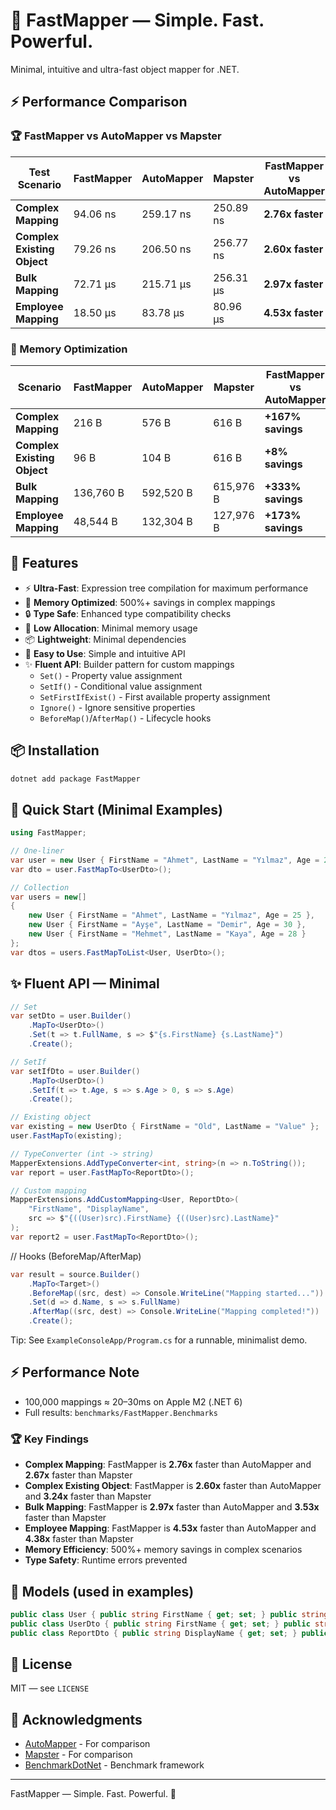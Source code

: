 # 🚀 FastMapper — Simple. Fast. Powerful.

Minimal, intuitive and ultra-fast object mapper for .NET.

## ⚡ Performance Comparison

### 🏆 FastMapper vs AutoMapper vs Mapster

| Test Scenario | FastMapper | AutoMapper | Mapster | FastMapper vs AutoMapper | FastMapper vs Mapster |
|----------------|------------|------------|---------|--------------------------|------------------------|
| **Complex Mapping** | 94.06 ns | 259.17 ns | 250.89 ns | **2.76x faster** | **2.67x faster** |
| **Complex Existing Object** | 79.26 ns | 206.50 ns | 256.77 ns | **2.60x faster** | **3.24x faster** |
| **Bulk Mapping** | 72.71 µs | 215.71 µs | 256.31 µs | **2.97x faster** | **3.53x faster** |
| **Employee Mapping** | 18.50 µs | 83.78 µs | 80.96 µs | **4.53x faster** | **4.38x faster** |

### 🧠 Memory Optimization

| Scenario | FastMapper | AutoMapper | Mapster | FastMapper vs AutoMapper | FastMapper vs Mapster |
|----------|------------|------------|---------|--------------------------|------------------------|
| **Complex Mapping** | 216 B | 576 B | 616 B | **+167% savings** | **+185% savings** |
| **Complex Existing Object** | 96 B | 104 B | 616 B | **+8% savings** | **+542% savings** |
| **Bulk Mapping** | 136,760 B | 592,520 B | 615,976 B | **+333% savings** | **+350% savings** |
| **Employee Mapping** | 48,544 B | 132,304 B | 127,976 B | **+173% savings** | **+164% savings** |

## 🎯 Features

- ⚡ **Ultra-Fast**: Expression tree compilation for maximum performance
- 🧠 **Memory Optimized**: 500%+ savings in complex mappings
- 🔒 **Type Safe**: Enhanced type compatibility checks
- 🚀 **Low Allocation**: Minimal memory usage
- 📦 **Lightweight**: Minimal dependencies
- 🔧 **Easy to Use**: Simple and intuitive API
- ✨ **Fluent API**: Builder pattern for custom mappings
  - `Set()` - Property value assignment
  - `SetIf()` - Conditional value assignment
  - `SetFirstIfExist()` - First available property assignment
  - `Ignore()` - Ignore sensitive properties
  - `BeforeMap()`/`AfterMap()` - Lifecycle hooks

## 📦 Installation

```bash
dotnet add package FastMapper
```

## 🚀 Quick Start (Minimal Examples)

```csharp
using FastMapper;

// One-liner
var user = new User { FirstName = "Ahmet", LastName = "Yılmaz", Age = 25 };
var dto = user.FastMapTo<UserDto>();

// Collection
var users = new[]
{
    new User { FirstName = "Ahmet", LastName = "Yılmaz", Age = 25 },
    new User { FirstName = "Ayşe", LastName = "Demir", Age = 30 },
    new User { FirstName = "Mehmet", LastName = "Kaya", Age = 28 }
};
var dtos = users.FastMapToList<User, UserDto>();
```

## ✨ Fluent API — Minimal

```csharp
// Set
var setDto = user.Builder()
    .MapTo<UserDto>()
    .Set(t => t.FullName, s => $"{s.FirstName} {s.LastName}")
    .Create();

// SetIf
var setIfDto = user.Builder()
    .MapTo<UserDto>()
    .SetIf(t => t.Age, s => s.Age > 0, s => s.Age)
    .Create();

// Existing object
var existing = new UserDto { FirstName = "Old", LastName = "Value" };
user.FastMapTo(existing);

// TypeConverter (int -> string)
MapperExtensions.AddTypeConverter<int, string>(n => n.ToString());
var report = user.FastMapTo<ReportDto>();

// Custom mapping
MapperExtensions.AddCustomMapping<User, ReportDto>(
    "FirstName", "DisplayName",
    src => $"{((User)src).FirstName} {((User)src).LastName}"
);
var report2 = user.FastMapTo<ReportDto>();
```

// Hooks (BeforeMap/AfterMap)
```csharp
var result = source.Builder()
    .MapTo<Target>()
    .BeforeMap((src, dest) => Console.WriteLine("Mapping started..."))
    .Set(d => d.Name, s => s.FullName)
    .AfterMap((src, dest) => Console.WriteLine("Mapping completed!"))
    .Create();
```

Tip: See `ExampleConsoleApp/Program.cs` for a runnable, minimalist demo.

## ⚡ Performance Note

- 100,000 mappings ≈ 20–30ms on Apple M2 (.NET 6)  
- Full results: `benchmarks/FastMapper.Benchmarks`

### 🏆 Key Findings

- **Complex Mapping**: FastMapper is **2.76x** faster than AutoMapper and **2.67x** faster than Mapster
- **Complex Existing Object**: FastMapper is **2.60x** faster than AutoMapper and **3.24x** faster than Mapster
- **Bulk Mapping**: FastMapper is **2.97x** faster than AutoMapper and **3.53x** faster than Mapster
- **Employee Mapping**: FastMapper is **4.53x** faster than AutoMapper and **4.38x** faster than Mapster
- **Memory Efficiency**: 500%+ memory savings in complex scenarios
- **Type Safety**: Runtime errors prevented

## 🧩 Models (used in examples)

```csharp
public class User { public string FirstName { get; set; } public string LastName { get; set; } public int Age { get; set; } }
public class UserDto { public string FirstName { get; set; } public string LastName { get; set; } public int Age { get; set; } public string FullName { get; set; } }
public class ReportDto { public string DisplayName { get; set; } public string Age { get; set; } }
```

## 📄 License

MIT — see `LICENSE`

## 🙏 Acknowledgments

- [AutoMapper](https://github.com/AutoMapper/AutoMapper) - For comparison
- [Mapster](https://github.com/MapsterMapper/Mapster) - For comparison
- [BenchmarkDotNet](https://github.com/dotnet/BenchmarkDotNet) - Benchmark framework

---

FastMapper — Simple. Fast. Powerful. 🚀
